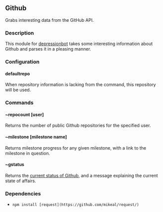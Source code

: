 ## Github 

Grabs interesting data from the GitHub API.

### Description

This module for [depressionbot](https://github.com/reality/depressionbot) takes some interesting information about Github and parses it in a pleasing manner.

### Configuration
#### defaultrepo
When repository information is lacking from the command, this repository will be used.
### Commands
#### ~repocount [user]
Returns the number of public Github repositories for the specified user.
#### ~milestone [milestone name]
Returns milestone progress for any given milestone, with a link to the milestone in question.
#### ~gstatus
Returns the [current status of Github](https://status.github.com), and a message explaining the current state of affairs.
### Dependencies
* ``npm install [request](https://github.com/mikeal/request/)``
